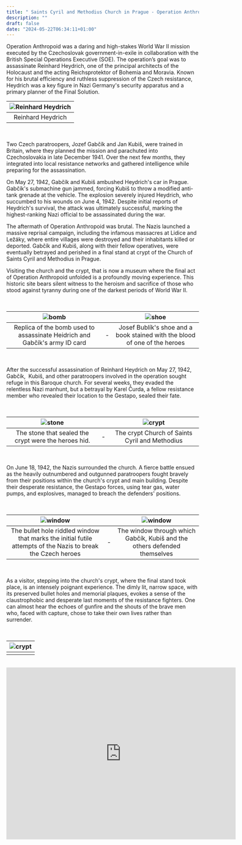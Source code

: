 ```yaml
---
title: " Saints Cyril and Methodius Church in Prague - Operation Anthropoid"
description: ""
draft: false
date: "2024-05-22T06:34:11+01:00"
---
```


Operation Anthropoid was a daring and high-stakes World War II mission executed by the Czechoslovak government-in-exile in collaboration with the British Special Operations Executive (SOE). The operation’s goal was to assassinate Reinhard Heydrich, one of the principal architects of the Holocaust and the acting Reichsprotektor of Bohemia and Moravia. Known for his brutal efficiency and ruthless suppression of the Czech resistance, Heydrich was a key figure in Nazi Germany's security apparatus and a primary planner of the Final Solution.

| ![Reinhard Heydrich](/ww2/img/img-operation-anthropoid-1.png) |
|:------------------------------------:|
| Reinhard Heydrich                  |

<br/>

Two Czech paratroopers, Jozef Gabčík and Jan Kubiš, were trained in Britain, where they planned the mission and parachuted into Czechoslovakia in late December 1941. Over the next few months, they integrated into local resistance networks and gathered intelligence while preparing for the assassination.

On May 27, 1942, Gabčík and Kubiš ambushed Heydrich's car in Prague. Gabčík's submachine gun jammed, forcing Kubiš to throw a modified anti-tank grenade at the vehicle. The explosion severely injured Heydrich, who succumbed to his wounds on June 4, 1942. Despite initial reports of Heydrich's survival, the attack was ultimately successful, marking the highest-ranking Nazi official to be assassinated during the war.

The aftermath of Operation Anthropoid was brutal. The Nazis launched a massive reprisal campaign, including the infamous massacres at Lidice and Ležáky, where entire villages were destroyed and their inhabitants killed or deported. Gabčík and Kubiš, along with their fellow operatives, were eventually betrayed and perished in a final stand at crypt of the Church of Saints Cyril and Methodius in Prague.

Visiting the church and the crypt, that is now a museum where the final act of Operation Anthropoid unfolded is a profoundly moving experience. This historic site bears silent witness to the heroism and sacrifice of those who stood against tyranny during one of the darkest periods of World War II.

<br/>

| ![bomb](/ww2/img/img-operation-anthropoid-2.jpg) |  |![shoe](/ww2/img/img-operation-anthropoid-3.jpg) |
|:------------------------------------------------:|--|:------------------------------------------------:|
| Replica of the bomb used to assassinate Heidrich and  Gabčík's army ID card | -| Josef Bublík's shoe and a book stained with the blood of one of the heroes |

<br/>

After the successful assassination of Reinhard Heydrich on May 27, 1942,  Gabčík,  Kubiš, and other paratroopers involved in the operation sought refuge in this Baroque church. For several weeks, they evaded the relentless Nazi manhunt, but a betrayal by Karel Čurda, a fellow resistance member who revealed their location to the Gestapo, sealed their fate.

<br/>

| ![stone](/ww2/img/img-operation-anthropoid-4.jpg)    |   |  ![crypt](/ww2/img/img-operation-anthropoid-5.jpg)   |
|:----------------------------------------------------:|:---:|:----------------------------------------------:|
| The stone that sealed the crypt were the heroes hid. | - | The crypt Church of Saints Cyril and Methodius |

<br/>

On June 18, 1942, the Nazis surrounded the church. A fierce battle ensued as the heavily outnumbered and outgunned paratroopers fought bravely from their positions within the church's crypt and main building. Despite their desperate resistance, the Gestapo forces, using tear gas, water pumps, and explosives, managed to breach the defenders' positions.

<br/>


| ![window](/ww2/img/img-operation-anthropoid-6.jpg)    |   |  ![window](/ww2/img/img-operation-anthropoid-7.jpg)   |
|:----------------------------------------------------:|:---:|:----------------------------------------------:|
| The bullet hole riddled window that marks the initial futile attempts of the Nazis to break the Czech heroes | - | The  window through which  Gabčík, Kubiš and the others defended themselves |

<br/>

As a visitor, stepping into the church's crypt, where the final stand took place, is an intensely poignant experience. The dimly lit, narrow space, with its preserved bullet holes and memorial plaques, evokes a sense of the claustrophobic and desperate last moments of the resistance fighters. One can almost hear the echoes of gunfire and the shouts of the brave men who, faced with capture, chose to take their own lives rather than surrender.

<br/>

| ![crypt](/ww2/img/img-operation-anthropoid-8.jpg) |
| ---------------------------- |
|                              |

<br/>

<iframe src="https://www.google.com/maps/embed?pb=!1m18!1m12!1m3!1d10242.215172573224!2d14.406763517382812!3d50.07591759999999!2m3!1f0!2f0!3f0!3m2!1i1024!2i768!4f13.1!3m3!1m2!1s0x470b94f406e2f04f%3A0x2f34adba12c788b9!2sSs.%20Cyril%20and%20Methodius%20Cathedral!5e0!3m2!1sen!2smt!4v1716410658149!5m2!1sen!2smt" width="600" height="450" style="border:0;" allowfullscreen="" loading="lazy" referrerpolicy="no-referrer-when-downgrade"></iframe>